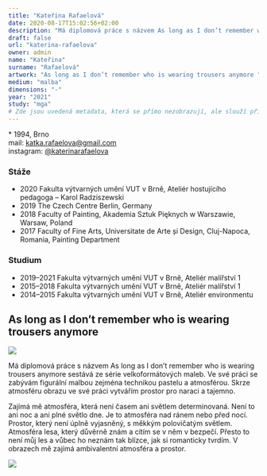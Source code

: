 ```yaml
---
title: "Kateřina Rafaelová"
date: 2020-08-17T15:02:56+02:00
description: "Má diplomová práce s názvem As long as I don’t remember who is wearing trousers anymore sestává ze série velkoformátových maleb."
draft: false
url: "katerina-rafaelova"
owner: admin
name: "Kateřina"
surname: "Rafaelová"
artwork: "As long as I don’t remember who is wearing trousers anymore "
medium: "malba"
dimensions: "-"
year: "2021"
study: "mga"
# Zde jsou uvedená metadata, která se přímo nezobrazují, ale slouží při generování webu - tagů pro Facebook a Twitter, atd.
---
```


\* 1994, Brno  
mail: katka.rafaelova@gmail.com  
instagram: [@katerinarafaelova](https://www.instagram.com/katerinarafaelova/)

### Stáže
* 2020 Fakulta výtvarných umění VUT v Brně, Ateliér hostujícího pedagoga – Karol Radziszewski
* 2019 The Czech Centre Berlin, Germany
* 2018 Faculty of Painting, Akademia Sztuk Pięknych w Warszawie, Warsaw, Poland
* 2017 Faculty of Fine Arts, Universitate de Arte și Design, Cluj-Napoca, Romania, Painting Department

### Studium
* 2019–2021 Fakulta výtvarných umění VUT v Brně, Ateliér malířství 1
* 2015–2018 Fakulta výtvarných umění VUT v Brně, Ateliér malířství 1
* 2014–2015 Fakulta výtvarných umění VUT v Brně, Ateliér environmentu

## As long as I don’t remember who is wearing trousers anymore 

![](/2021/rafaelova/1.jpg)

Má diplomová práce s názvem As long as I don’t remember who is wearing trousers anymore sestává ze série velkoformátových maleb.
Ve své práci se zabývám figurální malbou zejména technikou pastelu a atmosférou.
Skrze atmosféru obrazu ve své práci vytvářím prostor pro naraci a tajemno.

Zajímá mě atmosféra, která není časem ani světlem determinovaná.
Není to ani noc a ani plné světlo dne.
Je to atmosféra nad ránem nebo před nocí.
Prostor, který není úplně vyjasněný, s měkkým polovičatým světlem.
Atmosféra lesa, který důvěrně znám a cítím se v něm v bezpečí.
Přesto to není můj les a vůbec ho neznám tak blízce, jak si romanticky tvrdím.
V obrazech mě zajímá ambivalentní atmosféra a prostor.

![](/2021/rafaelova/2.jpg)

